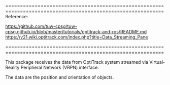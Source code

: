 ============================================================================================================
Reference: 

https://github.com/tuw-cpsg/tuw-cpsg.github.io/blob/master/tutorials/optitrack-and-ros/README.md
https://v21.wiki.optitrack.com/index.php?title=Data_Streaming_Pane

============================================================================================================

This package receives the data from OptiTrack system streamed via Virtual-Reality Peripheral Network (VRPN) interface.

The data are the position and orientation of objects.